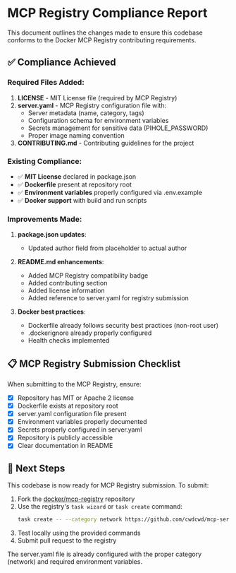 # MCP Registry Compliance Report

This document outlines the changes made to ensure this codebase conforms to the Docker MCP Registry contributing requirements.

## ✅ Compliance Achieved

### Required Files Added:
1. **LICENSE** - MIT License file (required by MCP Registry)
2. **server.yaml** - MCP Registry configuration file with:
   - Server metadata (name, category, tags)
   - Configuration schema for environment variables
   - Secrets management for sensitive data (PIHOLE_PASSWORD)
   - Proper image naming convention
3. **CONTRIBUTING.md** - Contributing guidelines for the project

### Existing Compliance:
- ✅ **MIT License** declared in package.json
- ✅ **Dockerfile** present at repository root
- ✅ **Environment variables** properly configured via .env.example
- ✅ **Docker support** with build and run scripts

### Improvements Made:
1. **package.json updates**:
   - Updated author field from placeholder to actual author
   
2. **README.md enhancements**:
   - Added MCP Registry compatibility badge
   - Added contributing section
   - Added license information
   - Added reference to server.yaml for registry submission

3. **Docker best practices**:
   - Dockerfile already follows security best practices (non-root user)
   - .dockerignore already properly configured
   - Health checks implemented

## 📋 MCP Registry Submission Checklist

When submitting to the MCP Registry, ensure:

- [x] Repository has MIT or Apache 2 license
- [x] Dockerfile exists at repository root
- [x] server.yaml configuration file present
- [x] Environment variables properly documented
- [x] Secrets properly configured in server.yaml
- [x] Repository is publicly accessible
- [x] Clear documentation in README

## 🚀 Next Steps

This codebase is now ready for MCP Registry submission. To submit:

1. Fork the [docker/mcp-registry](https://github.com/docker/mcp-registry) repository
2. Use the registry's `task wizard` or `task create` command:
   ```bash
   task create -- --category network https://github.com/cwdcwd/mcp-server-pihole -e PIHOLE_PASSWORD=test -e PIHOLE_BASE_URL=http://pihole.local
   ```
3. Test locally using the provided commands
4. Submit pull request to the registry

The server.yaml file is already configured with the proper category (network) and required environment variables.

